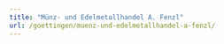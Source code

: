 ```yaml
---
title: "Münz- und Edelmetallhandel A. Fenzl"
url: /goettingen/muenz-und-edelmetallhandel-a-fenzl/
---
```

